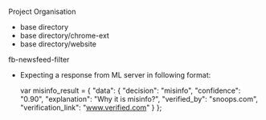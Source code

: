 Project Organisation

* base directory
* base directory/chrome-ext
* base directory/website

fb-newsfeed-filter

* Expecting a response from ML server in following format:

  var misinfo_result = {
          "data": {
            "decision": "misinfo",
            "confidence": "0.90",
            "explanation": "Why it is misinfo?",
            "verified_by": "snoops.com",
            "verification_link": "www.verified.com"
          }
        };
